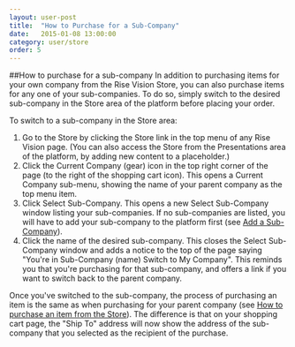 ```yaml
---
layout: user-post
title:  "How to Purchase for a Sub-Company"
date:   2015-01-08 13:00:00
category: user/store
order: 5
---
```

##How to purchase for a sub-company
In addition to purchasing items for your own company from the Rise Vision Store, you can also purchase items for any one of your sub-companies. To do so, simply switch to the desired sub-company in the Store area of the platform before placing your order.

To switch to a sub-company in the Store area:

1. Go to the Store by clicking the Store link in the top menu of any Rise Vision page.  (You can also access the Store from the Presentations area of the platform, by adding new content to a placeholder.) 
2. Click the Current Company (gear) icon in the top right corner of the page (to the right of the shopping cart icon).  This opens a Current Company sub-menu, showing the name of your parent company as the top menu item.
3. Click Select Sub-Company. This opens a new Select Sub-Company window listing your sub-companies. If no sub-companies are listed, you will have to add your sub-company to the platform first (see [Add a Sub-Company](http://help.risevision.com/#/user/company/add-a-sub-company)).
4. Click the name of the desired sub-company.  This closes the Select Sub-Company window and adds a notice to the top of the page saying "You're in Sub-Company (name)  Switch to My Company". This reminds you that you're purchasing for that sub-company, and offers a link if you want to switch back to the parent company.

Once you've switched to the sub-company, the process of purchasing an item is the same as when purchasing for your parent company (see [How to purchase an item from the Store](/#/user/store/how-to-purchase-item-from-store)). The difference is that on your shopping cart page, the "Ship To" address will now show the address of the sub-company that you selected as the recipient of the purchase.

